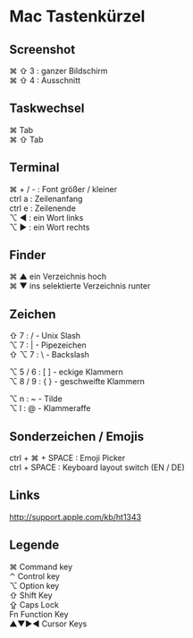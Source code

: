 # Mac Tastenkürzel

## Screenshot
⌘ ⇧ 3 : ganzer Bildschirm  
⌘ ⇧ 4 : Ausschnitt

## Taskwechsel
⌘ Tab  
⌘ ⇧ Tab

## Terminal
⌘ + / - : Font größer / kleiner  
ctrl a : Zeilenanfang  
ctrl e : Zeilenende  
⌥ ◀︎ : ein Wort links  
⌥ ▶︎ : ein Wort rechts

## Finder
⌘ ▲ ein Verzeichnis hoch  
⌘ ▼ ins selektierte Verzeichnis runter

## Zeichen
⇧ 7 : / - Unix Slash  
⌥ 7 : | - Pipezeichen  
⇧ ⌥ 7 : \ - Backslash

⌥ 5 / 6 :  [ ] - eckige Klammern  
⌥ 8 / 9 : { } - geschweifte Klammern

⌥ n : ~ - Tilde  
⌥ l : @ - Klammeraffe

## Sonderzeichen / Emojis
ctrl + ⌘ + SPACE : Emoji Picker  
ctrl + SPACE : Keyboard layout switch (EN / DE)

## Links
http://support.apple.com/kb/ht1343

## Legende
⌘	Command key  
⌃	Control key  
⌥	Option key  
⇧	Shift Key  
⇪	Caps Lock  
Fn	Function Key  
▲▼▶︎◀︎  Cursor Keys

